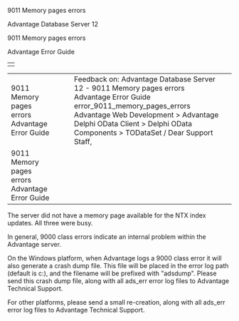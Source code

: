 9011 Memory pages errors




Advantage Database Server 12  

9011 Memory pages errors

Advantage Error Guide

|  |
| --- |
|  |

|  |  |  |  |  |
| --- | --- | --- | --- | --- |
| 9011 Memory pages errors  Advantage Error Guide |  |  | Feedback on: Advantage Database Server 12 - 9011 Memory pages errors Advantage Error Guide error\_9011\_memory\_pages\_errors Advantage Web Development > Advantage Delphi OData Client > Delphi OData Components > TODataSet / Dear Support Staff, |  |
| 9011 Memory pages errors  Advantage Error Guide |  |  |  |  |

The server did not have a memory page available for the NTX index updates. All three were busy.

In general, 9000 class errors indicate an internal problem within the Advantage server.

On the Windows platform, when Advantage logs a 9000 class error it will also generate a crash dump file. This file will be placed in the error log path (default is c:\), and the filename will be prefixed with "adsdump". Please send this crash dump file, along with all ads\_err error log files to Advantage Technical Support.

For other platforms, please send a small re-creation, along with all ads\_err error log files to Advantage Technical Support.